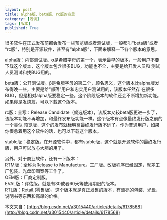 ```yaml
---
layout: post
title: alpha版、beta版、rc版的意思
category: [浅谈]
tags: [版本]
published: True
---
```



很多软件在正式发布前都会发布一些预览版或者测试版，一般都叫“beta版”或者 “rc版”，特别是开源软件，甚至有“alpha版”，下面来解释一下各个版本的意思。

alpha版：内部测试版。α是希腊字母的第一个，表示最早的版本，一般用户不要下载这个版本，这个版本包含很多BUG，功能也不全，主要是给开发人员和 测试人员测试和找BUG用的。

beta版：公开测试版。β是希腊字母的第二个，顾名思义，这个版本比alpha版发布得晚一些，主要是给“部落”用户和忠实用户测试用的，该版本任然存 在很多BUG，但是相对alpha版要稳定一些。这个阶段版本的软件还会不断增加新功能。如果你是发烧友，可以下载这个版本。

rc版：全写：Release Candidate（候选版本），该版本又较beta版更进一步了，该版本功能不再增加，和最终发布版功能一样。这个版本有点像最终发行版之前的一个类似 预览版，这个的发布就标明离最终发行版不远了。作为普通用户，如果你很急着用这个软件的话，也可以下载这个版本。

stable版：稳定版。在开源软件中，都有stable版，这个就是开源软件的最终发行版，用户可以放心大胆的用了。

另外，对于商业软件，还有一下版本：<br>
RTM版：全称为Release to Manufacture。工厂版。改版程序已经固定，就差工厂包装、光盘印图案等工作了。<br>
OEM版：厂商定制版。<br>
EVAL版：评估版。就是有30或者60天等使用期限的版本。<br>
RTL版：Retail.(零售版)，这个版本就是真正发售的版本，有漂亮的包装、光盘、说明书等东西和高昂的价格。<br>

本文来自：[http://blog.csdn.net/a3015440/article/details/6178568](http://blog.csdn.net/a3015440/article/details/6178568)